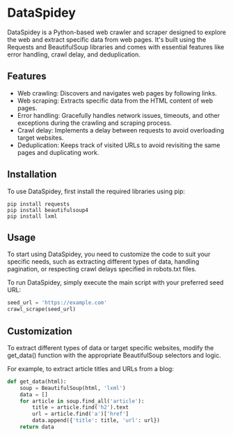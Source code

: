 # DataSpidey

DataSpidey is a Python-based web crawler and scraper designed to explore the web and extract specific data from web pages. It's built using the Requests and BeautifulSoup libraries and comes with essential features like error handling, crawl delay, and deduplication.

## Features

- Web crawling: Discovers and navigates web pages by following links.
- Web scraping: Extracts specific data from the HTML content of web pages.
- Error handling: Gracefully handles network issues, timeouts, and other exceptions during the crawling and scraping process.
- Crawl delay: Implements a delay between requests to avoid overloading target websites.
- Deduplication: Keeps track of visited URLs to avoid revisiting the same pages and duplicating work.

## Installation

To use DataSpidey, first install the required libraries using pip:

```shell
pip install requests
pip install beautifulsoup4
pip install lxml
```

## Usage

To start using DataSpidey, you need to customize the code to suit your specific needs, such as extracting different types of data, handling pagination, or respecting crawl delays specified in robots.txt files.

To run DataSpidey, simply execute the main script with your preferred seed URL:

```python
seed_url = 'https://example.com'
crawl_scrape(seed_url)
```

## Customization

To extract different types of data or target specific websites, modify the get_data() function with the appropriate BeautifulSoup selectors and logic.

For example, to extract article titles and URLs from a blog:

```python
def get_data(html):
    soup = BeautifulSoup(html, 'lxml')
    data = []
    for article in soup.find_all('article'):
        title = article.find('h2').text
        url = article.find('a')['href']
        data.append({'title': title, 'url': url})
    return data
```


